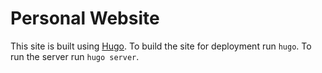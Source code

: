 # Personal Website

This site is built using [Hugo](https://gohugo.io/). To build the site for
deployment run `hugo`. To run the server run `hugo server`.
